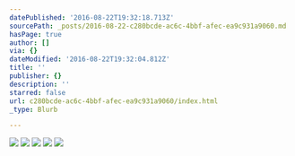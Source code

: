 ```yaml
---
datePublished: '2016-08-22T19:32:18.713Z'
sourcePath: _posts/2016-08-22-c280bcde-ac6c-4bbf-afec-ea9c931a9060.md
hasPage: true
author: []
via: {}
dateModified: '2016-08-22T19:32:04.812Z'
title: ''
publisher: {}
description: ''
starred: false
url: c280bcde-ac6c-4bbf-afec-ea9c931a9060/index.html
_type: Blurb

---
```

![](https://the-grid-user-content.s3-us-west-2.amazonaws.com/ea6d5a66-b88e-4b3f-bcad-67c383d971ab.jpg)
![](https://the-grid-user-content.s3-us-west-2.amazonaws.com/97c6fa61-372c-4b0b-a727-39197b01aecf.jpg)
![](https://the-grid-user-content.s3-us-west-2.amazonaws.com/34372849-a469-4baa-8751-141cb49b83d6.jpg)
![](https://the-grid-user-content.s3-us-west-2.amazonaws.com/8f71d2cc-eb24-4ef2-aa78-1ed39351fa4a.jpg)
![](https://the-grid-user-content.s3-us-west-2.amazonaws.com/be20953a-f7e1-486b-b8e9-d6d753b1748d.jpg)